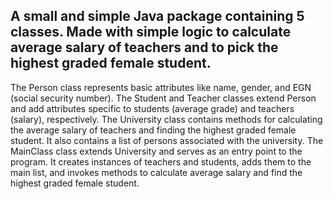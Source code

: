 A small and simple Java package containing 5 classes.
Made with simple logic to calculate average salary of teachers and to pick the highest graded female student.
------------------------------------------------------------------------
The Person class represents basic attributes like name, gender, and EGN (social security number).
The Student and Teacher classes extend Person and add attributes specific to students (average grade) and teachers (salary), respectively.
The University class contains methods for calculating the average salary of teachers and finding the highest graded female student. It also contains a list of persons associated with the university.
The MainClass class extends University and serves as an entry point to the program. It creates instances of teachers and students, adds them to the main list, and invokes methods to calculate average salary and find the highest graded female student.
